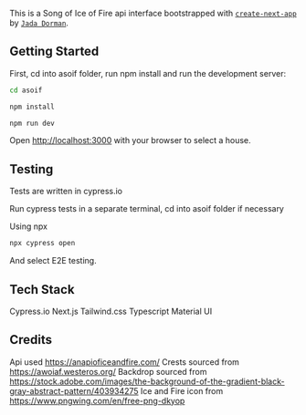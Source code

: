 This is a Song of Ice of Fire api interface bootstrapped with [`create-next-app`](https://github.com/vercel/next.js/tree/canary/packages/create-next-app) by [`Jada Dorman`](https://www.linkedin.com/in/jadadorman).

## Getting Started

First, cd into asoif folder, run npm install and run the development server:

```bash
cd asoif

npm install

npm run dev
```

Open [http://localhost:3000](http://localhost:3000) with your browser to select a house.

## Testing 
Tests are written in cypress.io

Run cypress tests in a separate terminal, cd into asoif folder if necessary

Using npx
```bash
npx cypress open
```
And select E2E testing.

## Tech Stack
Cypress.io
Next.js
Tailwind.css
Typescript
Material UI

## Credits
Api used https://anapioficeandfire.com/
Crests sourced from https://awoiaf.westeros.org/
Backdrop sourced from https://stock.adobe.com/images/the-background-of-the-gradient-black-gray-abstract-pattern/403934275
Ice and Fire icon from https://www.pngwing.com/en/free-png-dkyop  